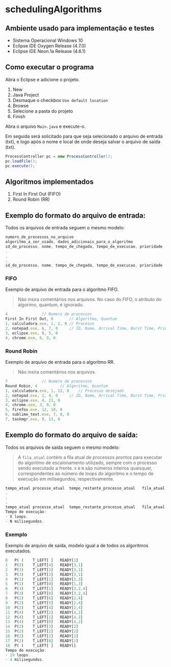 # schedulingAlgorithms

## Ambiente usado para implementação e testes

* Sistema Operacional Windows 10
* Eclipse IDE Oxygen Release (4.7.0)
* Eclipse IDE Neon.1a Release (4.6.1)

## Como executar o programa

Abra o Eclipse e adicione o projeto.

1. New
2. Java Project
3. Desmaque o checkbox `Use default location`
4. Browse
5. Selecione a pasta do projeto
6. Finish

Abra o arquivo `Main.java` e execute-o.

Em seguida será solicitado para que seja selecionado o arquivo de entrada (txt), e logo após o nome e local de onde deseja salvar o arquivo de saída (txt).

```java
ProcessController pc = new ProcessController();
pc.loadFile();
pc.execute();
```

## Algoritmos implementados

1. First In First Out (FIFO)
2. Round Robin (RR)

## Exemplo do formato do arquivo de entrada:

Todos os arquivos de entrada seguem o mesmo modelo:

```javascript
numero_de_processos_no_arquivo
algoritmo_a_ser_usado, dados_adicionais_para_o_algoritmo
id_do_processo, nome, tempo_de_chegada, tempo_de_execucao, prioridade
.
.
.
id_do_processo, nome, tempo_de_chegada, tempo_de_execucao, prioridade
```

### FIFO

Exemplo de arquivo de entrada para o algoritmo FIFO.

> Não insira comentários nos arquivos. No caso do FIFO, o atributo do algorimo, quantum, é ignorado.

```javascript
4 				// Numero de processos
First In First Out, 0 		// Algoritmo, Quantum
1, calculadora.exe, 1, 2, 0	// Processo
2, notepad.exe, 6, 7, 0 	// ID, Name, Arrival Time, Burst Time, Priority
3, eclipse.exe, 0, 5, 0
4, chrome.exe, 6, 3, 0
```

### Round Robin

Exemplo de arquivo de entrada para o algoritmo RR.

> Não insira comentários nos arquivos.

```javascript
7 				// Numero de processos
Round Robin, 4 			// Algoritmo, Quantum
1, calculadora.exe, 1, 12, 0 	// Processo desejado
2, notepad.exe, 1, 4, 0 	// ID, Name, Arrival Time, Burst Time, Priority
3, eclipse.exe, 4, 21, 0
4, chrome.exe, 3, 9, 0
5, firefox.exe, 12, 10, 0
6, sublime_text.exe, 7, 8, 0
7, taskmgr.exe, 9, 13, 0
```

## Exemplo do formato do arquivo de saída:

Todos os arquivos de saída seguem o mesmo modelo:

> A `fila_atual` contém a fila atual de processos prontos para executar do algoritmo de escalonamento utilizado, sempre com o processo sendo executado a frente.
> `X` e `N` são números inteiros quaisquer, correspondentes ao número de loops do algoritmo e o tempo de execução em milisegundos, respectivamente.

```javascript
tempo_atual	processo_atual	tempo_restante_processo_atual	fila_atual
.
.
.
tempo_atual	processo_atual	tempo_restante_processo_atual	fila_atual
Tempo de execução:
- X loops.
- N milisegundos.
```

### Exemplo

Exemplo de arquivo de saída, modelo igual a de todos os algoritmos executados.

```javascript
0	P( )	T_LEFT[ ]	READY[3]
1	P(3)	T_LEFT[4]	READY[3,1]
2	P(3)	T_LEFT[3]	READY[3,1]
3	P(3)	T_LEFT[2]	READY[3,1]
4	P(1)	T_LEFT[1]	READY[1,3]
5	P(1)	T_LEFT[0]	READY[1,3]
6	P(3)	T_LEFT[1]	READY[3,2,4]
7	P(3)	T_LEFT[0]	READY[3,2,4]
8	P(2)	T_LEFT[6]	READY[2,4]
9	P(2)	T_LEFT[5]	READY[2,4]
10	P(2)	T_LEFT[4]	READY[2,4]
11	P(4)	T_LEFT[2]	READY[4,2]
12	P(4)	T_LEFT[1]	READY[4,2]
13	P(4)	T_LEFT[0]	READY[4,2]
14	P(2)	T_LEFT[3]	READY[2]
15	P(2)	T_LEFT[2]	READY[2]
16	P(2)	T_LEFT[1]	READY[2]
17	P(2)	T_LEFT[0]	READY[2]
18	P( )	T_LEFT[ ]	READY[]
Tempo de execução:
- 19 loops.
- 4 milisegundos.
```